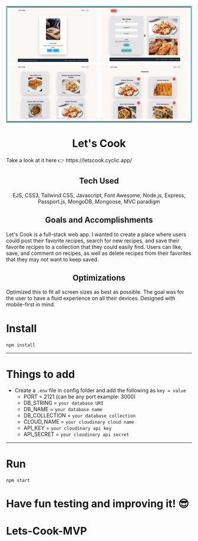 <table bordercolor="#66b2b2">
<tr>
<td width="50%" valign="top">
<img src="public/imgs/one.png" width="100%" alt="" />
</td>
<td width="50%" valign="top">
<img src="public/imgs/two.png" width="100%" alt="" />
</td>
</tr>
<tr>
<td width="50%" valign="top">
<img src="public/imgs/three.png" width="100%" alt="" />
</td>
<td width="50%" valign="top">
<img src="public/imgs/four.png" width="100%" alt="" />
</td>
</tr>
</table>
<h1 align="center">Let's Cook</h1>

<p>Take a look at it here 👉 https://letscook.cyclic.app/</p>

<h2 align="center">Tech Used</h2> 
<p align="center"> EJS, CSS3, Tailwind CSS, Javascript, Font Awesome, Node.js, Express, Passport.js, MongoDB, Mongoose, MVC paradigm </p>

<h2 align="center">Goals and Accomplishments</h2>
Let's Cook is a full-stack web app. I wanted to create a place where users could post their favorite recipes, search for new recipes, and save their favorite recipes to a collection that they could easily find. Users can like, save, and comment on recipes, as well as delete recipes from their favorites that they may not want to keep saved.

<h2 align="center">Optimizations</h2>

Optimized this to fit all screen sizes as best as possible. The goal was for the user to have a fluid experience on all their devices. Designed with mobile-first in mind.

# Install

`npm install`

---

# Things to add

- Create a `.env` file in config folder and add the following as `key = value`
  - PORT = 2121 (can be any port example: 3000)
  - DB_STRING = `your database URI`
  - DB_NAME = `your database name`
  - DB_COLLECTION = `your database collection`
  - CLOUD_NAME = `your cloudinary cloud name`
  - API_KEY = `your cloudinary api key`
  - API_SECRET = `your cloudinary api secret`

---

# Run

`npm start`

# Have fun testing and improving it! 😎

# Lets-Cook-MVP
